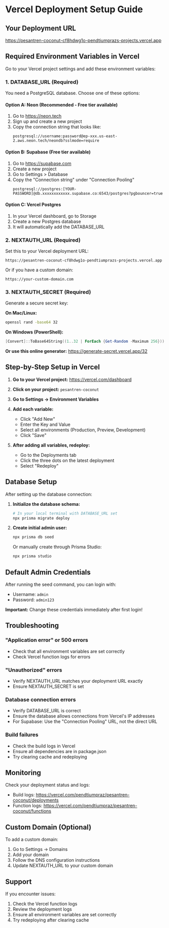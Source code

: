 # Vercel Deployment Setup Guide

## Your Deployment URL
https://pesantren-coconut-cf8hdwg1o-pendtiumprazs-projects.vercel.app

## Required Environment Variables in Vercel

Go to your Vercel project settings and add these environment variables:

### 1. DATABASE_URL (Required)
You need a PostgreSQL database. Choose one of these options:

#### Option A: Neon (Recommended - Free tier available)
1. Go to https://neon.tech
2. Sign up and create a new project
3. Copy the connection string that looks like:
   ```
   postgresql://username:password@ep-xxx.us-east-2.aws.neon.tech/neondb?sslmode=require
   ```

#### Option B: Supabase (Free tier available)
1. Go to https://supabase.com
2. Create a new project
3. Go to Settings > Database
4. Copy the "Connection string" under "Connection Pooling"
   ```
   postgresql://postgres:[YOUR-PASSWORD]@db.xxxxxxxxxxxx.supabase.co:6543/postgres?pgbouncer=true
   ```

#### Option C: Vercel Postgres
1. In your Vercel dashboard, go to Storage
2. Create a new Postgres database
3. It will automatically add the DATABASE_URL

### 2. NEXTAUTH_URL (Required)
Set this to your Vercel deployment URL:
```
https://pesantren-coconut-cf8hdwg1o-pendtiumprazs-projects.vercel.app
```

Or if you have a custom domain:
```
https://your-custom-domain.com
```

### 3. NEXTAUTH_SECRET (Required)
Generate a secure secret key:

**On Mac/Linux:**
```bash
openssl rand -base64 32
```

**On Windows (PowerShell):**
```powershell
[Convert]::ToBase64String((1..32 | ForEach {Get-Random -Maximum 256}))
```

**Or use this online generator:**
https://generate-secret.vercel.app/32

## Step-by-Step Setup in Vercel

1. **Go to your Vercel project:**
   https://vercel.com/dashboard

2. **Click on your project:** `pesantren-coconut`

3. **Go to Settings → Environment Variables**

4. **Add each variable:**
   - Click "Add New"
   - Enter the Key and Value
   - Select all environments (Production, Preview, Development)
   - Click "Save"

5. **After adding all variables, redeploy:**
   - Go to the Deployments tab
   - Click the three dots on the latest deployment
   - Select "Redeploy"

## Database Setup

After setting up the database connection:

1. **Initialize the database schema:**
   ```bash
   # In your local terminal with DATABASE_URL set
   npx prisma migrate deploy
   ```

2. **Create initial admin user:**
   ```bash
   npx prisma db seed
   ```

   Or manually create through Prisma Studio:
   ```bash
   npx prisma studio
   ```

## Default Admin Credentials

After running the seed command, you can login with:
- Username: `admin`
- Password: `admin123`

**Important:** Change these credentials immediately after first login!

## Troubleshooting

### "Application error" or 500 errors
- Check that all environment variables are set correctly
- Check Vercel function logs for errors

### "Unauthorized" errors
- Verify NEXTAUTH_URL matches your deployment URL exactly
- Ensure NEXTAUTH_SECRET is set

### Database connection errors
- Verify DATABASE_URL is correct
- Ensure the database allows connections from Vercel's IP addresses
- For Supabase: Use the "Connection Pooling" URL, not the direct URL

### Build failures
- Check the build logs in Vercel
- Ensure all dependencies are in package.json
- Try clearing cache and redeploying

## Monitoring

Check your deployment status and logs:
- Build logs: https://vercel.com/pendtiumpraz/pesantren-coconut/deployments
- Function logs: https://vercel.com/pendtiumpraz/pesantren-coconut/functions

## Custom Domain (Optional)

To add a custom domain:
1. Go to Settings → Domains
2. Add your domain
3. Follow the DNS configuration instructions
4. Update NEXTAUTH_URL to your custom domain

## Support

If you encounter issues:
1. Check the Vercel function logs
2. Review the deployment logs
3. Ensure all environment variables are set correctly
4. Try redeploying after clearing cache